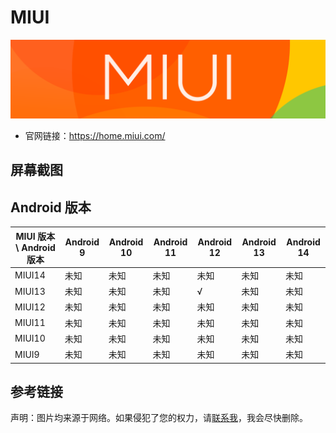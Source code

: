 # MIUI

![LOGO](./images/logo/miui.png)

* 官网链接：<https://home.miui.com/>

## 屏幕截图

## Android 版本

| MIUI 版本 \ Android 版本 | Android 9 | Android 10 | Android 11 | Android 12 | Android 13 | Android 14 |
| ------------------------ | --------- | ---------- | ---------- | ---------- | ---------- | ---------- |
| MIUI14                   | 未知      | 未知       | 未知       | 未知       | 未知       | 未知       |
| MIUI13                   | 未知      | 未知       | 未知       | √          | 未知       | 未知       |
| MIUI12                   | 未知      | 未知       | 未知       | 未知       | 未知       | 未知       |
| MIUI11                   | 未知      | 未知       | 未知       | 未知       | 未知       | 未知       |
| MIUI10                   | 未知      | 未知       | 未知       | 未知       | 未知       | 未知       |
| MIUI9                    | 未知      | 未知       | 未知       | 未知       | 未知       | 未知       |

## 参考链接

声明：图片均来源于网络。如果侵犯了您的权力，请[联系我](mailto:jesse205@qq.com)，我会尽快删除。
